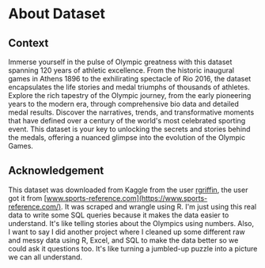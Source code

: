 # About Dataset

## Context

Immerse yourself in the pulse of Olympic greatness with this dataset spanning 120 years of athletic excellence. From the historic inaugural games in Athens 1896 to the exhilirating spectacle of Rio 2016, the dataset encapsulates the life stories and medal triumphs of thousands of athletes. Explore the rich tapestry of the Olympic journey, from the early pioneering years to the modern era, through comprehensive bio data and detailed medal results. Discover the narratives, trends, and transformative moments that have defined over a century of the world's most celebrated sporting event. This dataset is your key to unlocking the secrets and stories behind the medals, offering a nuanced glimpse into the evolution of the Olympic Games.


## Acknowledgement
This dataset was downloaded from Kaggle from the user [rgriffin](https://www.kaggle.com/datasets/heesoo37/120-years-of-olympic-history-athletes-and-results/data), the user got it from [www.sports-reference.com](https://www.sports-reference.com/). It was scraped and wrangle using  R. I'm just using this real data to write some SQL queries because it makes the data easier to understand. It's like telling stories about the Olympics using numbers.
Also, I want to say I did another project where I cleaned up some different raw and messy data using R, Excel, and SQL to make the data better so we could ask it questions too. It's like turning a jumbled-up puzzle into a picture we can all understand. 
